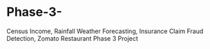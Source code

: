 # Phase-3-
Census Income, Rainfall Weather Forecasting, Insurance Claim Fraud Detection, Zomato Restaurant Phase 3 Project

